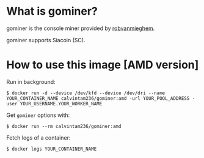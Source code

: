 # What is gominer?

gominer is the console miner provided by [robvanmieghem](https://github.com/robvanmieghem/gominer).

gominer supports Siacoin (SC).

# How to use this image [AMD version]

Run in background:

```console
$ docker run -d --device /dev/kfd --device /dev/dri --name YOUR_CONTAINER_NAME calvintam236/gominer:amd -url YOUR_POOL_ADDRESS -user YOUR_USERNAME.YOUR_WORKER_NAME
```

Get `gominer` options with:

```console
$ docker run --rm calvintam236/gominer:amd
```

Fetch logs of a container:

```console
$ docker logs YOUR_CONTAINER_NAME
```
